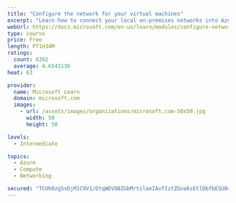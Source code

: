 ```yaml
---
title: "Configure the network for your virtual machines"
excerpt: "Learn how to connect your local on-premises networks into Azure using virtual networks, VPN gateways, and Azure ExpressRoute."
webUrl: https://docs.microsoft.com/en-us/learn/modules/configure-network-for-azure-virtual-machines/
type: course
price: Free
length: PT1H34M
ratings:
  count: 8392
  average: 4.6543136
heat: 63

provider:
  name: Microsoft Learn
  domain: microsoft.com
  images:
    - url: /assets/images/organizations/microsoft.com-50x50.jpg
      width: 50
      height: 50

levels:
  - Intermediate

topics:
  - Azure
  - Compute
  - Networking

secured: "TCUh0zg5vDjM1C9V1/DtqWDV8BZGbMrtilaeIAvfIztZGna6sEtlDbfbESU049pUbisfFeH/Cof3WdJL1DLvomQU9w6EyWSq0tLu9gu+T0QkPjFGxt+YW0aj9V4n7d/OdYFChcx5cBQhs3stB6xEl9WqICyL+mnfluWgc5rAKv9uRgpvIsq25dE8Qf69IM+V8ar+prZg+QmvBDc7ePlQaM5RJ+uGYWDZQvuS6eiZWAXEFMApgv9vDoX0OOOeSO9n0b3IIIbDfO70lR4F0OiQvbYc3oJLzT0Wdcc4I4Y0+Dble901QfyJbm8GLLepGtaQPerDWLU+vk3j2Gl3juJJ2f+o+qCPHqJsgQOKFfQKWtutlFMERyVODvhGY0+cczUWCez3EvhF6ZKivm53WrmzShFvC4Hn5yGVJBK7GW90F+s=;5elJ7b7NQBNcOqyNriDcHQ=="
---
```


